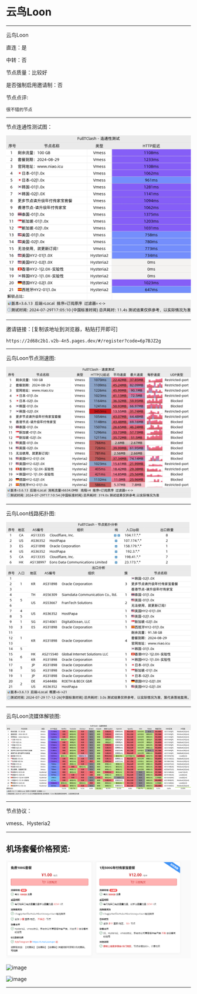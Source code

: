 # 云鸟Loon

-------------------------

云鸟Loon

直连：是

中转：否

节点质量：比较好

是否强制启用邀请制：否

节点点评:

    很不错的节点

-------------------------

节点连通性测试图：

![image](/img/105.png)

-------------------------

邀请链接：[复制该地址到浏览器，粘贴打开即可]

    https://2d68c2b1.v2b-4n5.pages.dev/#/register?code=6p7BJZ2g

-------------------------

云鸟Loon节点测速图:

![image](/img/106.png)

-------------------------

云鸟Loon线路拓扑图:

![image](/img/107.png)

-------------------------

云鸟Loon流媒体解锁图:

![image](/img/108.png)

-------------------------

节点协议：

vmess、Hysteria2

-------------------------

## 机场套餐价格预览:

![image](/price/yn/1.png)

![image](/price/yn/2.png)

![image](/price/yn/3.png)

-------------------------
